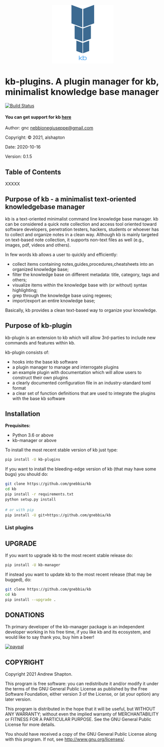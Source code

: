 <p align="center">
    <img src="img/kb_logo.png?raw=true" width="200"/>
</p>

# kb-plugins. A plugin manager for kb, minimalist knowledge base manager


[![Build Status](https://travis-ci.com/gnebbia/kb.svg?branch=master)](https://travis-ci.com/gnebbia/kb)

#### You can get support for kb [here](https://xscode.com/gnebbia/kb)

Author: gnc <nebbionegiuseppe@gmail.com>

Copyright: © 2021, alshapton

Date: 2020-10-16

Version: 0.1.5


## Table of Contents


XXXXX



## Purpose of kb - a minimalist text-oriented knowledgebase manager

kb is a text-oriented minimalist command line knowledge base manager. kb
can be considered a quick note collection and access tool oriented toward
software developers, penetration testers, hackers, students or whoever
has to collect and organize notes in a clean way.  Although kb is mainly
targeted on text-based note collection, it supports non-text files as well
(e.g., images, pdf, videos and others).

In few words kb allows a user to quickly and efficiently:

- collect items containing notes,guides,procedures,cheatsheets into
  an organized knowledge base;
- filter the knowledge base on different metadata: title, category,
  tags and others;
- visualize items within the knowledge base with (or without) syntax
  highlighting;
- grep through the knowledge base using regexes;
- import/export an entire knowledge base;

Basically, kb provides a clean text-based way to organize your knowledge.

## Purpose of kb-plugin

kb-plugin is an extension to kb which will allow 3rd-parties to include new commands and features 
within kb.

kb-plugin consists of:

- hooks into the base kb software
- a plugin manager to manage and interrogate plugins
- an example plugin with documentation which will allow users to construct their own plugins
- a clearly documented configuration file in an industry-standard toml format
- a clear set of function definitions that are used to integrate the plugins with the base kb software




## Installation

**Prequisites:**
- Python 3.6 or above
- kb-manager or above 

To install the most recent stable version of kb just type:
```sh
pip install -U kb-plugins
```

If you want to install the bleeding-edge version of kb (that may have
some bugs) you should do:
```sh
git clone https://github.com/gnebbia/kb
cd kb
pip install -r requirements.txt
python setup.py install

# or with pip
pip install -U git+https://github.com/gnebbia/kb
```

### List plugins





## UPGRADE

If you want to upgrade kb to the most recent stable release do:
```sh
pip install -U kb-manager
```

If instead you want to update kb to the most recent release 
(that may be bugged), do:
```sh
git clone https://github.com/gnebbia/kb 
cd kb
pip install --upgrade .
```

## DONATIONS

Th primary developer of the kb-manager package is an independent developer working in his free time,
if you like kb and its ecosystem, and would like to say thank you, buy him a beer!

[![paypal](https://www.paypalobjects.com/en_US/i/btn/btn_donateCC_LG.gif)](https://paypal.me/nebbione)

## COPYRIGHT

Copyright 2021 Andrew Shapton.

This program is free software: you can redistribute it and/or modify
it under the terms of the GNU General Public License as published by
the Free Software Foundation, either version 3 of the License, or
(at your option) any later version.

This program is distributed in the hope that it will be useful,
but WITHOUT ANY WARRANTY; without even the implied warranty of
MERCHANTABILITY or FITNESS FOR A PARTICULAR PURPOSE.  See the
GNU General Public License for more details.

You should have received a copy of the GNU General Public License
along with this program.  If not, see <http://www.gnu.org/licenses/>.
